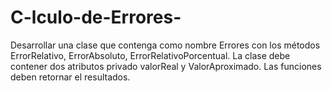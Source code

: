 # C-lculo-de-Errores-
Desarrollar una clase que contenga como nombre Errores con los métodos ErrorRelativo, ErrorAbsoluto, ErrorRelativoPorcentual.  La clase debe contener dos atributos privado valorReal y ValorAproximado.  Las funciones deben retornar el resultados.
